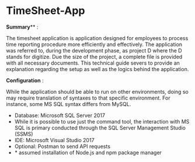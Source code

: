 # TimeSheet-App

**Summary**** : 

The timesheet application is application designed for employees to process time reporting procedure more efficiently and effectively. The application was referred to, during the development phase, as project D where the D stands for digitize. Due the size of the project, a complete file is provided with all necessary documents. This technical guide severs to provide an explanation regarding the setup as well as the logics behind the application.

**Configuration** :

While the application should be able to run on other environments, doing so may require translation of syntaxes to that specific environment. For instance, some MS SQL syntax differs from MySQL.

- Database: Microsoft SQL Server 2017
- While it is possible to use just the command tool, the interaction with MS SQL is primary conducted through the SQL Server Management Studio (SSMS)
- IDE: Microsoft Visual Studio 2017
- Optional: Postman to send API requests
- \* assumed installation of Node.js and npm package manager

